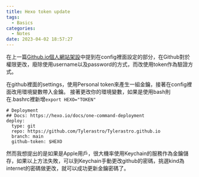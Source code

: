 ```yaml
---
title: Hexo token update
tags:
  - Basics
categories:
  - Notes
date: 2023-04-02 18:57:27
---
```



在上一篇[Github.io個人網站架設](https://tylerastro.github.io/2021/07/27/Github-io個人網站架設/)中提到在config裡面設定的部分，在Github對於權限更改，廢除使用username以及password的方式，而改使用token作為驗證方式。

在github裡面的settings，使用Personal token來產生一組金鑰，接著在config裡面改用環境變數帶入金鑰。
接著更改你的環境變數，如果是使用bash則在.bashrc裡新增`export HEXO="TOKEN"`

```
# Deployment
## Docs: https://hexo.io/docs/one-command-deployment
deploy:
  type: git
  repo: https://github.com/Tylerastro/Tylerastro.github.io
  branch: main
  github-token: $HEXO

```


然而我想提出的是如果是Apple用戶，很大機率使用Keychain的服務作為金鑰儲存，如果以上方法失敗，可以到Keychain手動更改github的密碼，挑選kind為internet的密碼做更改，就可以成功更新金鑰密碼了。